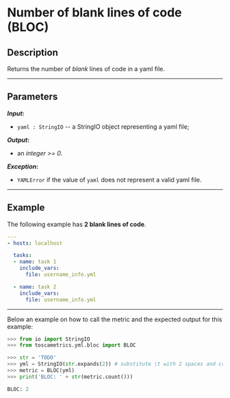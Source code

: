 # Number of blank lines of code (BLOC)

## Description

Returns the number of _blank_ lines of code in a yaml file.

---

## Parameters

**_Input_:**

* ```yaml : StringIO``` -- a StringIO object representing a yaml file;

**_Output_:** 

* an _integer >= 0_.

**_Exception_:**

* ```YAMLError``` if the value of ```yaml``` does not represent a valid yaml file.

---

## Example
The following example has **2 blank lines of code**.

``` yaml
---
- hosts: localhost

  tasks:
  - name: task 1
    include_vars:
      file: username_info.yml

  - name: task 2
    include_vars:
      file: username_info.yml
```

---

Below an example on how to call the metric and the expected output for this example:

```python
>>> from io import StringIO
>>> from toscametrics.yml.bloc import BLOC

>>> str = 'TODO' 
>>> yml = StringIO(str.expands(2)) # substitute \t with 2 spaces and create the StringIO object
>>> metric = BLOC(yml)
>>> print('BLOC: ' + str(metric.count()))

BLOC: 2
```
